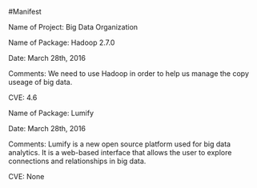 #Manifest 
  
  Name of Project: Big Data Organization 
  
  Name of Package: Hadoop 2.7.0 
  
  Date: March 28th, 2016 
  
  Comments: We need to use Hadoop in order to help us manage the copy useage of big data. 
  
  CVE: 4.6
   
     
   
  Name of Package: Lumify  
  
  Date: March 28th, 2016 
  
  Comments: Lumify is a new open source platform used for big data analytics. It is a web-based interface that allows the user to explore connections and relationships in big data. 
  
  CVE: None
